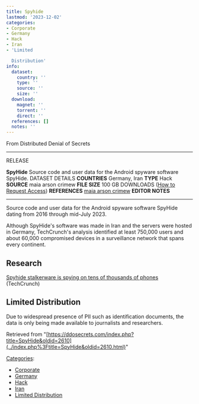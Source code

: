 ```yaml
---
title: Spyhide
lastmod: '2023-12-02'
categories:
- Corporate
- Germany
- Hack
- Iran
- 'Limited

  Distribution'
info:
  dataset:
    country: ''
    type: ''
    source: ''
    size: ''
  download:
    magnet: ''
    torrent: ''
    direct: ''
  references: []
  notes: ''
---
```




From Distributed Denial of Secrets

---
RELEASE

**SpyHide**
Source code and user data for the Android spyware software SpyHide.
DATASET DETAILS
**COUNTRIES** Germany, Iran
**TYPE** Hack
**SOURCE** maia arson crimew
**FILE SIZE** 100 GB
DOWNLOADS ([How to Request Access](Contact.html#Request_Access "Contact"))
**REFERENCES**
[maia arson crimew](https://maia.crimew.gay/posts/fuckstalkerware-2/)
**EDITOR NOTES**

---

Source code and user data for the Android spyware software SpyHide
dating from 2016 through mid-July 2023.

Although SpyHide's software was made in Iran and the servers were
hosted in Germany, TechCrunch's analysis identified at least 750,000
users and about 60,000 compromised devices in a surveillance network
that spans every continent.

## Research

[Spyhide stalkerware is spying on tens of thousands of
phones](https://techcrunch.com/2023/07/24/spyhide-stalkerware-android/) (TechCrunch)

## Limited Distribution

Due to widespread presence of PII such as identification documents, the
data is only being made available to journalists and researchers.

Retrieved from
"[https://ddosecrets.com/index.php?title=SpyHide&oldid=2610](../index.php%3Ftitle=SpyHide&oldid=2610.html)"

[Categories](./Special:Categories.html "Special:Categories"):

- [Corporate](./Category:Corporate.html "Category:Corporate")
- [Germany](./Category:Germany.html "Category:Germany")
- [Hack](./Category:Hack.html "Category:Hack")
- [Iran](./Category:Iran.html "Category:Iran")
- [Limited
Distribution](./Category:Limited_Distribution.html "Category:Limited Distribution")
